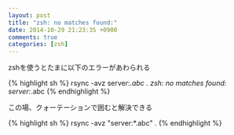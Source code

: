 ```yaml
---
layout: post
title: "zsh: no matches found:"
date: 2014-10-29 21:23:35 +0900
comments: true
categories: [zsh]
---
```

zshを使うとたまに以下のエラーがあわられる

{% highlight sh %}
rsync -avz server:*.abc .
zsh: no matches found: server:*.abc
{% endhighlight %}

この場、クォーテーションで囲むと解決できる

{% highlight sh %}
rsync -avz "server:*.abc" .
{% endhighlight %}

